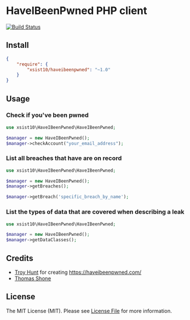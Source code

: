 # HaveIBeenPwned PHP client

[![Build Status](https://travis-ci.org/xsist10/HaveIBeenPwned.svg?branch=master)](hhttps://travis-ci.org/xsist10/HaveIBeenPwned)

## Install

``` json
{
    "require": {
        "xsist10/haveibeenpwned": "~1.0"
    }
}
```

## Usage

### Check if you've been pwned
``` php
use xsist10\HaveIBeenPwned\HaveIBeenPwned;

$manager = new HaveIBeenPwned();
$manager->checkAccount("your_email_address");
```

### List all breaches that have are on record
``` php
use xsist10\HaveIBeenPwned\HaveIBeenPwned;

$manager = new HaveIBeenPwned();
$manager->getBreaches();

$manager->getBreach('specific_breach_by_name');
```

### List the types of data that are covered when describing a leak
``` php
use xsist10\HaveIBeenPwned\HaveIBeenPwned;

$manager = new HaveIBeenPwned();
$manager->getDataClasses();
```

## Credits

- [Troy Hunt](https://github.com/troyhunt) for creating https://haveibeenpwned.com/
- [Thomas Shone](https://github.com/xsist10)


## License

The MIT License (MIT). Please see [License File](https://github.com/xsist10/HaveIBeenPwned/blob/master/LICENSE) for more information.
